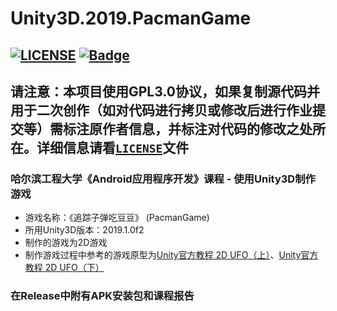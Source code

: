 # Unity3D.2019.PacmanGame
[![LICENSE](https://img.shields.io/badge/license-GPL3.0-blue.svg)](https://github.com/zjw1111/Unity3D.2019.PacmanGame/blob/master/LICENSE)
[![Badge](https://img.shields.io/badge/link-996.icu-red.svg)](https://996.icu/#/zh_CN)
---

## 请注意：本项目使用GPL3.0协议，如果复制源代码并用于二次创作（如对代码进行拷贝或修改后进行作业提交等）需标注原作者信息，并标注对代码的修改之处所在。详细信息请看[`LICENSE`](https://github.com/zjw1111/Unity3D.2019.PacmanGame/blob/master/LICENSE)文件

### 哈尔滨工程大学《Android应用程序开发》课程 - 使用Unity3D制作游戏

- 游戏名称：《追踪子弹吃豆豆》 (PacmanGame)
- 所用Unity3D版本：2019.1.0f2
- 制作的游戏为2D游戏
- 制作游戏过程中参考的游戏原型为[Unity官方教程 2D UFO（上）](https://www.jianshu.com/p/1def7f04597d)、[Unity官方教程 2D UFO（下）](https://www.jianshu.com/p/67f3537e7976)

### 在Release中附有APK安装包和课程报告
